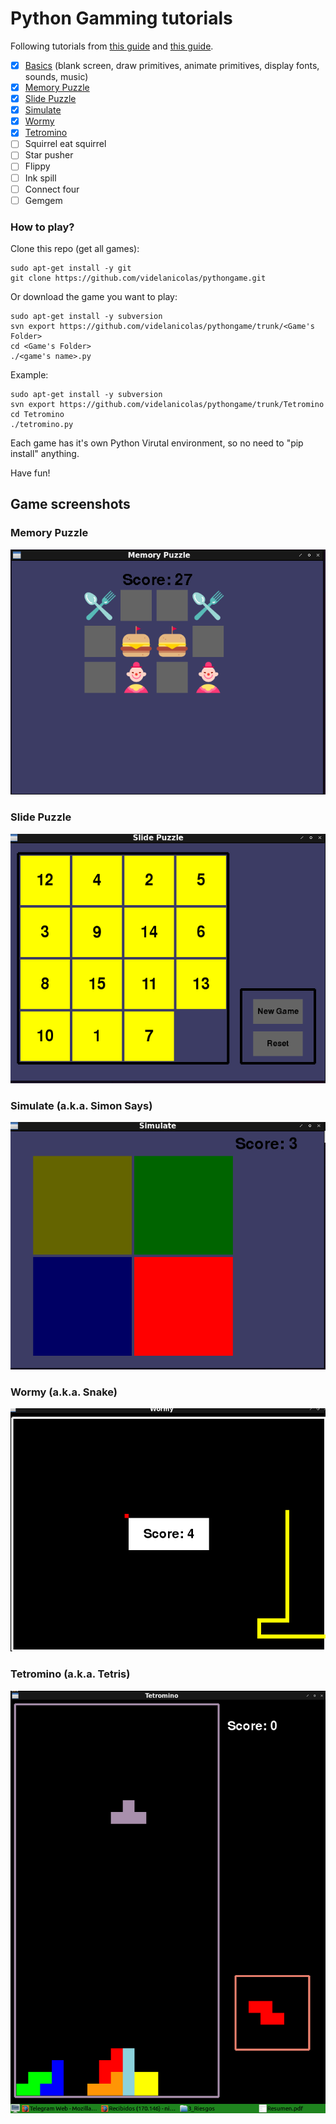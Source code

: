 # Python Gamming tutorials
Following tutorials from <a href=https://inventwithpython.com/makinggames.pdf>this guide</a> and <a href=http://thepythongamebook.com/en:pygame:start>this guide</a>.

- [x] <a href="https://github.com/videlanicolas/pythongame/tree/master/basics">Basics</a> (blank screen, draw primitives, animate primitives, display fonts, sounds, music)
- [x] <a href="https://github.com/videlanicolas/pythongame/tree/master/MemoryPuzzle">Memory Puzzle</a>
- [x] <a href="https://github.com/videlanicolas/pythongame/tree/master/SlidePuzzle">Slide Puzzle</a>
- [x] <a href="https://github.com/videlanicolas/pythongame/tree/master/Simulate">Simulate</a>
- [x] <a href="https://github.com/videlanicolas/pythongame/tree/master/Wormy">Wormy</a>
- [x] <a href="https://github.com/videlanicolas/pythongame/tree/master/Tetromino">Tetromino</a>
- [ ] Squirrel eat squirrel
- [ ] Star pusher
- [ ] Flippy
- [ ] Ink spill
- [ ] Connect four
- [ ] Gemgem

### How to play?

Clone this repo (get all games):

```
sudo apt-get install -y git
git clone https://github.com/videlanicolas/pythongame.git
```

Or download the game you want to play:

```
sudo apt-get install -y subversion
svn export https://github.com/videlanicolas/pythongame/trunk/<Game's Folder>
cd <Game's Folder>
./<game's name>.py
```

Example:

```
sudo apt-get install -y subversion
svn export https://github.com/videlanicolas/pythongame/trunk/Tetromino
cd Tetromino
./tetromino.py
```

Each game has it's own Python Virutal environment, so no need to "pip install" anything.

Have fun!

## Game screenshots

### Memory Puzzle
<img src="screenshots/MemoryPuzzle.png"/>

### Slide Puzzle
<img src="screenshots/SlidePuzzle.png"/>

### Simulate (a.k.a. Simon Says)
<img src="screenshots/Simulate.png"/>

### Wormy (a.k.a. Snake)
<img src="screenshots/Wormy.png"/>

### Tetromino (a.k.a. Tetris)
<img src="screenshots/Tetromino.png"/>